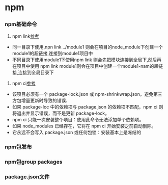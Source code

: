 # npm

### npm基础命令
1. npm link[参考](https://blog.csdn.net/weixin_42274805/article/details/123474053)

* 同一目录下使用,npn link ../module1 则会在项目的node_module下创建一个module1的超链接,连接到module1项目中
* 不同目录下使用module1下使用npm link 则会先把模块连接到全局下,然后再在项目中使用 npm link module1则会在项目中创建一个module1-nam的超链接,连接到全局目录下

1. npm ci[参考](https://blog.csdn.net/csdn_yudong/article/details/84929546)
  * 该项目必须有一个 package-lock.json 或 npm-shrinkwrap.json。避免第三方包增量更新时导致的错误.
  * 如果 package-loc 中的依赖项与 package.json 的依赖项不匹配，npm ci 则将退出并显示错误，而不是更新 package-lock。
  * npm ci 只能一次安装整个项目：使用此命令无法添加单个依赖项。
  * 如果 node_modules 已经存在，它将在 npm ci 开始安装之前自动删除。
  * 它永远不会写入 package.json 或任何包锁：安装基本上是冻结的

### npm包发布

### npm包group packages



### package.json文件
